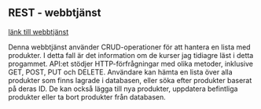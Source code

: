 ## REST - webbtjänst
<a href="https://studenter.miun.se/~maaf2200/writeable/dt173g/moment5_webservice_vt23-Majaafzelius/rest.php"> länk till webbtjänst</a>

Denna webbtjänst använder CRUD-operationer för att hantera en lista med produkter. I detta fall är det information om de kurser jag tidiagre läst i detta progammet.
API:et stödjer HTTP-förfrågningar med olika metoder, inklusive GET, POST, PUT och DELETE. Användare kan hämta en lista över alla produkter som finns lagrade i databasen, eller söka efter produkter baserat på deras ID. De kan också lägga till nya produkter, uppdatera befintliga produkter eller ta bort produkter från databasen.
